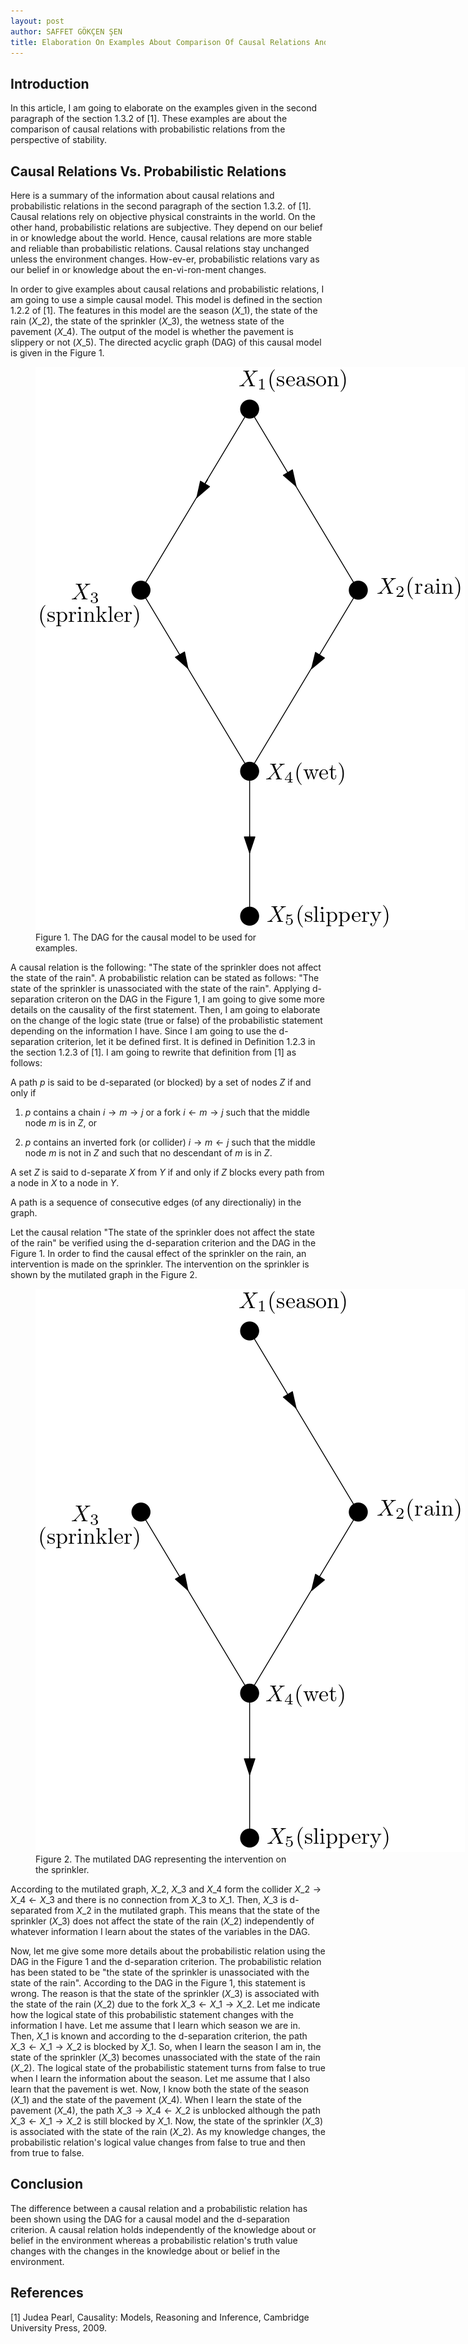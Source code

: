 ```yaml
---
layout: post
author: SAFFET GÖKÇEN ŞEN
title: Elaboration On Examples About Comparison Of Causal Relations And Probabilistic Relations From The Perspective Of Stability
---
```

## Introduction
In this article, I am going to elaborate on the examples given in the second paragraph of the section 1.3.2 of [1]. These examples are about the comparison of causal relations with probabilistic relations from the perspective of stability.
## Causal Relations Vs. Probabilistic Relations
Here is a summary of the information about causal relations and probabilistic relations in the second paragraph of the section 1.3.2. of [1]. Causal relations rely on objective physical constraints in the world. On the other hand, probabilistic relations are subjective. They depend on our belief in or knowledge about the world. Hence, causal relations are more stable and reliable than probabilistic relations. Causal relations stay unchanged unless the environment changes. How\-ev\-er, probabilistic relations vary as our belief in or knowledge about the en\-vi\-ron\-ment changes.

In order to give examples about causal relations and probabilistic relations, I am going to use a simple causal model. This model is defined in the section 1.2.2 of [1]. The features in this model are the season ($X\_{1}$), the state of the rain ($X\_{2}$), the state of the sprinkler ($X\_{3}$), the wetness state of the pavement ($X\_{4}$). The output of the model is whether the pavement is slippery or not ($X\_{5}$). The directed acyclic graph (DAG) of this causal model is given in the Figure 1.

<figure>
   <img src="/assets/dag.png" style="max-width: 1600px;">
   <figcaption>Figure 1. The DAG for the causal model to be used for examples.</figcaption>
</figure>

A causal relation is the following: "The state of the sprinkler does not affect the state of the rain". A probabilistic relation can be stated as follows: "The state of the sprinkler is unassociated with the state of the rain". Applying d-separation criteron on the DAG in the Figure 1, I am going to give some more details on the causality of the first statement. Then, I am going to elaborate on the change of the logic state (true or false) of the probabilistic statement depending on the information I have. Since I am going to use the d-separation criterion, let it be defined first. It is defined in Definition 1.2.3 in the section 1.2.3 of [1]. I am going to rewrite that definition from [1] as follows:

A path $p$ is said to be d-separated (or blocked) by a set of nodes $Z$ if and only if

1. $p$ contains a chain $i \rightarrow m \rightarrow j$ or a fork $i \leftarrow m \rightarrow j$ such that the middle node $m$ is in $Z$, or

2. $p$ contains an inverted fork (or collider) $i \rightarrow m \leftarrow j$ such that the middle node $m$ is not in $Z$ and such that no descendant of $m$ is in $Z$.

A set $Z$ is said to d-separate $X$ from $Y$ if and only if $Z$ blocks every path from a node in $X$ to a node in $Y$.

A path is a sequence of consecutive edges (of any directionaliy) in the graph.

Let the causal relation "The state of the sprinkler does not affect the state of the rain" be verified using the d-separation criterion and the DAG in the Figure 1. In order to find the causal effect of the sprinkler on the rain, an intervention is made on the sprinkler. The intervention on the sprinkler is shown by the mutilated graph in the Figure 2.

<figure>
   <img src="/assets/mutilatedDag.png" style="max-width: 1600px;">
   <figcaption>Figure 2. The mutilated DAG representing the intervention on the sprinkler.</figcaption>
</figure>

According to the mutilated graph, $X\_{2}$, $X\_{3}$ and $X\_{4}$ form the collider $X\_{2} \rightarrow X\_{4} \leftarrow X\_{3}$ and there is no connection from $X\_{3}$ to $X\_{1}$. Then, $X\_{3}$ is d-separated from $X\_{2}$ in the mutilated graph. This means that the state of the sprinkler ($X\_{3}$) does not affect the state of the rain ($X\_{2}$) independently of whatever information I learn about the states of the variables in the DAG.

Now, let me give some more details about the probabilistic relation using the DAG in the Figure 1 and the d-separation criterion. The probabilistic relation has been stated to be "the state of the sprinkler is unassociated with the state of the rain". According to the DAG in the Figure 1, this statement is wrong. The reason is that the state of the sprinkler ($X\_{3}$) is associated with the state of the rain ($X\_{2}$) due to the fork $X\_{3} \leftarrow X\_{1} \rightarrow X\_{2}$. Let me indicate how the logical state of this probabilistic statement changes with the information I have. Let me assume that I learn which season we are in. Then, $X\_{1}$ is known and according to the d-separation criterion, the path $X\_{3} \leftarrow X\_{1} \rightarrow X\_{2}$ is blocked by $X\_{1}$. So, when I learn the season I am in, the state of the sprinkler ($X\_{3}$) becomes unassociated with the state of the rain ($X\_{2}$). The logical state of the probabilistic statement turns from false to true when I learn the information about the season. Let me assume that I also learn that the pavement is wet. Now, I know both the state of the season ($X\_{1}$) and the state of the pavement ($X\_{4}$). When I learn the state of the pavement ($X\_{4}$), the path $X\_{3} \rightarrow X\_{4} \leftarrow X\_{2}$ is unblocked although the path $X\_{3} \leftarrow X\_{1} \rightarrow X\_{2}$ is still blocked by $X\_{1}$. Now, the state of the sprinkler ($X\_{3}$) is associated with the state of the rain ($X\_{2}$). As my knowledge changes, the probabilistic relation's logical value changes from false to true and then from true to false.
## Conclusion
The difference between a causal relation and a probabilistic relation has been shown using the DAG for a causal model and the d-separation criterion. A causal relation holds independently of the knowledge about or belief in the environment whereas a probabilistic relation's truth value changes with the changes in the knowledge about or belief in the environment.
## References
[1] Judea Pearl, Causality: Models, Reasoning and Inference, Cambridge University Press, 2009.
